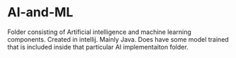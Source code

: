 # AI-and-ML
Folder consisting of Artificial intelligence and machine learning components. Created in intellij. Mainly Java. Does have some model trained that is included inside that particular AI implementaiton folder.
